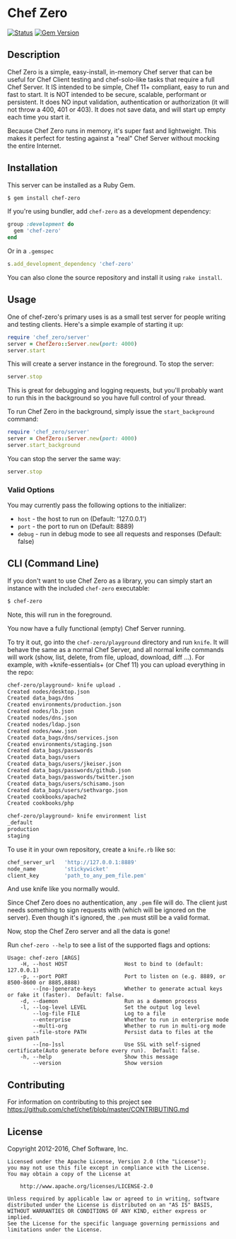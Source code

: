 # Chef Zero

[![Status](https://travis-ci.org/chef/chef-zero.svg?branch=master)](https://travis-ci.org/chef/chef-zero) [![Gem Version](https://badge.fury.io/rb/chef-zero.svg)](http://badge.fury.io/rb/chef-zero)

## Description

Chef Zero is a simple, easy-install, in-memory Chef server that can be useful for Chef Client testing and chef-solo-like tasks that require a full Chef Server. It IS intended to be simple, Chef 11+ compliant, easy to run and fast to start. It is NOT intended to be secure, scalable, performant or persistent. It does NO input validation, authentication or authorization (it will not throw a 400, 401 or 403). It does not save data, and will start up empty each time you start it.

Because Chef Zero runs in memory, it's super fast and lightweight. This makes it perfect for testing against a "real" Chef Server without mocking the entire Internet.

## Installation

This server can be installed as a Ruby Gem.

```bash
$ gem install chef-zero
```

If you're using bundler, add `chef-zero` as a development dependency:

```ruby
group :development do
  gem 'chef-zero'
end
```

Or in a `.gemspec`

```ruby
s.add_development_dependency 'chef-zero'
```

You can also clone the source repository and install it using `rake install`.

## Usage

One of chef-zero's primary uses is as a small test server for people writing and testing clients. Here's a simple example of starting it up:

```ruby
require 'chef_zero/server'
server = ChefZero::Server.new(port: 4000)
server.start
```

This will create a server instance in the foreground. To stop the server:

```ruby
server.stop
```

This is great for debugging and logging requests, but you'll probably want to run this in the background so you have full control of your thread.

To run Chef Zero in the background, simply issue the `start_background` command:

```ruby
require 'chef_zero/server'
server = ChefZero::Server.new(port: 4000)
server.start_background
```

You can stop the server the same way:

```ruby
server.stop
```

### Valid Options

You may currently pass the following options to the initializer:

- `host` - the host to run on (Default: '127.0.0.1')
- `port` - the port to run on (Default: 8889)
- `debug` - run in debug mode to see all requests and responses (Default: false)

## CLI (Command Line)

If you don't want to use Chef Zero as a library, you can simply start an instance with the included `chef-zero` executable:

```bash
$ chef-zero
```

Note, this will run in the foreground.

You now have a fully functional (empty) Chef Server running.

To try it out, go into the `chef-zero/playground` directory and run `knife`. It will behave the same as a normal Chef Server, and all normal knife commands will work (show, list, delete, from file, upload, download, diff ...). For example, with +knife-essentials+ (or Chef 11) you can upload everything in the repo:

```bash
chef-zero/playground> knife upload .
Created nodes/desktop.json
Created data_bags/dns
Created environments/production.json
Created nodes/lb.json
Created nodes/dns.json
Created nodes/ldap.json
Created nodes/www.json
Created data_bags/dns/services.json
Created environments/staging.json
Created data_bags/passwords
Created data_bags/users
Created data_bags/users/jkeiser.json
Created data_bags/passwords/github.json
Created data_bags/passwords/twitter.json
Created data_bags/users/schisamo.json
Created data_bags/users/sethvargo.json
Created cookbooks/apache2
Created cookbooks/php

chef-zero/playground> knife environment list
_default
production
staging
```

To use it in your own repository, create a `knife.rb` like so:

```ruby
chef_server_url   'http://127.0.0.1:8889'
node_name         'stickywicket'
client_key        'path_to_any_pem_file.pem'
```

And use knife like you normally would.

Since Chef Zero does no authentication, any `.pem` file will do. The client just needs something to sign requests with (which will be ignored on the server). Even though it's ignored, the `.pem` must still be a valid format.

Now, stop the Chef Zero server and all the data is gone!

Run `chef-zero --help` to see a list of the supported flags and options:

```text
Usage: chef-zero [ARGS]
    -H, --host HOST                  Host to bind to (default: 127.0.0.1)
    -p, --port PORT                  Port to listen on (e.g. 8889, or 8500-8600 or 8885,8888)
        --[no-]generate-keys         Whether to generate actual keys or fake it (faster).  Default: false.
    -d, --daemon                     Run as a daemon process
    -l, --log-level LEVEL            Set the output log level
        --log-file FILE              Log to a file
        --enterprise                 Whether to run in enterprise mode
        --multi-org                  Whether to run in multi-org mode
        --file-store PATH            Persist data to files at the given path
        --[no-]ssl                   Use SSL with self-signed certificate(Auto generate before every run).  Default: false.
    -h, --help                       Show this message
        --version                    Show version
```

## Contributing

For information on contributing to this project see <https://github.com/chef/chef/blob/master/CONTRIBUTING.md>

## License

Copyright 2012-2016, Chef Software, Inc.

```
Licensed under the Apache License, Version 2.0 (the "License");
you may not use this file except in compliance with the License.
You may obtain a copy of the License at

    http://www.apache.org/licenses/LICENSE-2.0

Unless required by applicable law or agreed to in writing, software
distributed under the License is distributed on an "AS IS" BASIS,
WITHOUT WARRANTIES OR CONDITIONS OF ANY KIND, either express or implied.
See the License for the specific language governing permissions and
limitations under the License.
```
